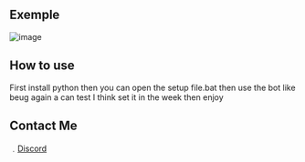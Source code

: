 ## Exemple

![image](https://media.discordapp.net/attachments/961028969661095986/962531567157252156/IMG_1282.png?width=572&height=450)

## How to use

First install python then you can open the setup file.bat then use the bot like beug again a can test I think set it in the week then enjoy

## Contact Me

﹒[Discord](https://discord.gg/8MbYX2qRVs)
